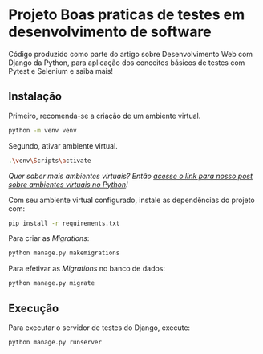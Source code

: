 # Projeto Boas praticas de testes em desenvolvimento de software

Código produzido como parte do artigo sobre Desenvolvimento Web com Django da Python, para aplicação dos conceitos básicos de testes com Pytest e Selenium
e saiba mais!

## Instalação

Primeiro, recomenda-se a criação de um ambiente virtual.

```bash
python -m venv venv
```

Segundo, ativar ambiente virtual.

```bash
.\venv\Scripts\activate
```

_Quer saber mais ambientes virtuais? Então [acesse o link para nosso post 
sobre ambientes virtuais no Python](https://pythonacademy.com.br/blog/python-e-virtualenv-como-programar-em-ambientes-virtuais)!_

Com seu ambiente virtual configurado, instale as dependências do projeto com:

```bash
pip install -r requirements.txt
```

Para criar as _Migrations_:

```bash
python manage.py makemigrations
```

Para efetivar as _Migrations_ no banco de dados:

```bash
python manage.py migrate
```

## Execução

Para executar o servidor de testes do Django, execute:

```bash
python manage.py runserver
```
